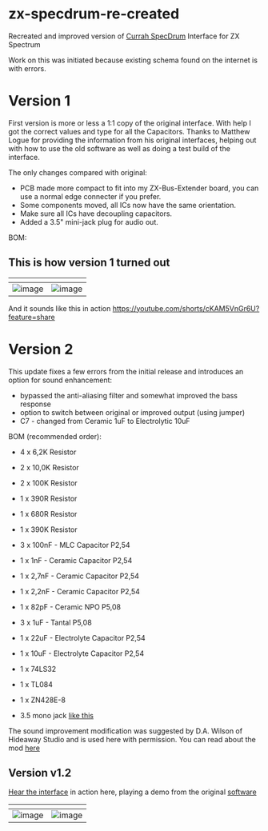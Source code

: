 # zx-specdrum-re-created
Recreated and improved version of [Currah SpecDrum](https://spectrumcomputing.co.uk/entry/1000062/Hardware/Cheetah_SpecDrum) Interface for ZX Spectrum

Work on this was initiated because existing schema found on the internet is with errors.

# Version 1
First version is more or less a 1:1 copy of the original interface. With help I got the correct values and type for all the Capacitors. Thanks to Matthew Logue for providing the information from his original interfaces, helping out with how to use the old software as well as doing a test build of the interface.

The only changes compared with original:
* PCB made more compact to fit into my ZX-Bus-Extender board, you can use a normal edge connecter if you prefer.
* Some components moved, all ICs now have the same orientation.
* Make sure all ICs have decoupling capacitors.
* Added a 3.5" mini-jack plug for audio out.

BOM:


## This is how version 1 turned out
| <!---> | <!---> |
| ------ | ------ |
|![image](https://github.com/user-attachments/assets/fb373861-e162-4ace-9c92-fd48a1fd69d2)|![image](https://github.com/user-attachments/assets/cfbf3ff1-081e-4513-9325-024fa989f5a1)|

And it sounds like this in action https://youtube.com/shorts/cKAM5VnGr6U?feature=share

# Version 2
This update fixes a few errors from the initial release and introduces an option for sound enhancement:

* bypassed the anti-aliasing filter and somewhat improved the bass response
* option to switch between original or improved output (using jumper)
* C7 - changed from Ceramic 1uF to Electrolytic 10uF

BOM (recommended order):
* 4 x 6,2K Resistor
* 2 x 10,0K Resistor
* 2 x 100K Resistor
* 1 x 390R Resistor
* 1 x 680R Resistor
* 1 x 390K Resistor

* 3 x 100nF - MLC Capacitor P2,54
* 1 x 1nF - Ceramic Capacitor P2,54

* 1 x 2,7nF - Ceramic Capacitor P2,54
* 1 x 2,2nF - Ceramic Capacitor P2,54
* 1 x 82pF - Ceramic NPO P5,08

* 3 x 1uF - Tantal P5,08
* 1 x 22uF - Electrolyte Capacitor P2,54
* 1 x 10uF - Electrolyte Capacitor P2,54

* 1 x 74LS32
* 1 x TL084
* 1 x ZN428E-8
* 3.5 mono jack [like this](https://elektronik-lavpris.dk/p136328/pj-211-35mm-mono-jack-chassis-med-afbryder-switch/)

The sound improvement modification was suggested by D.A. Wilson of Hideaway Studio and is used here with permission. You can read about the mod [here](https://spectrumcomputing.co.uk/forums/viewtopic.php?t=4845)

## Version v1.2
[Hear the interface](https://youtube.com/shorts/OHfJIYJJYTI) in action here, playing a demo from the original [software](https://spectrumcomputing.co.uk/entry/8720/ZX-Spectrum/SpecDrum)

| <!---> | <!---> |
| ------ | ------ |
|![image](https://github.com/user-attachments/assets/cebd3cdd-2632-40d4-959f-39e60309c6e8)|![image](https://github.com/user-attachments/assets/842c45b8-aab6-48e9-91f4-8cdb25b953d5)|



